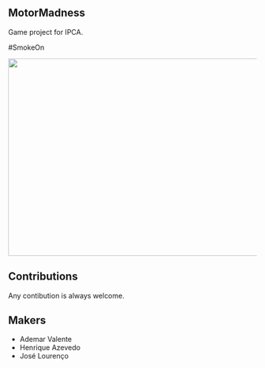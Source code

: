 ## MotorMadness
Game project for IPCA.

#SmokeOn

<img align="center" width="600" height="400" src="Main.png">

## Contributions
Any contibution is always welcome.


## Makers
- Ademar Valente
- Henrique Azevedo
- José Lourenço
